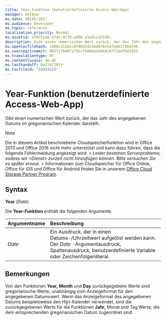 ```yaml
---
title: Year-Funktion (benutzerdefinierte Access-Web-App)
manager: kelbow
ms.date: 09/05/2017
ms.audience: Developer
ms.topic: reference
localization_priority: Normal
ms.assetid: a70751eb-bfde-4f7d-ad90-a1e4cca25dbc
description: Gibt einen numerischen Wert zurück, der das Jahr des angegebenen Datums im gregorianischen Kalender darstellt.
ms.openlocfilehash: 1400c352bcc070035d15b46f8e547e4637364299
ms.sourcegitcommit: 8657170d071f9bcf680aba50b9c07f2a4fb82283
ms.translationtype: MT
ms.contentlocale: de-DE
ms.lasthandoff: 04/28/2019
ms.locfileid: "33433122"
---
```

# <a name="year-function-access-custom-web-app"></a>Year-Funktion (benutzerdefinierte Access-Web-App)

Gibt einen numerischen Wert zurück, der das Jahr des angegebenen Datums im gregorianischen Kalender darstellt.
  
> [!NOTE]
> Die in diesem Artikel beschriebene Cloudspeicherfunktion wird in Office 2013 und Office 2016 nicht mehr unterstützt und kann dazu führen, dass die folgende Fehlermeldung angezeigt wird: >  *Leider bestehen Serverprobleme, sodass wir \<Dienst\> zurzeit nicht hinzufügen können. Bitte versuchen Sie es später erneut.* > Informationen zum Cloudspeicher für Office Online, Office für iOS und Office für Android finden Sie in unserem [Office Cloud Storage Partner Program](https://dev.office.com/programs/officecloudstorage). 
  
## <a name="syntax"></a>Syntax

 **Year** (*Date*) 
  
Die **Year-Funktion** enthält die folgenden Argumente. 
  
|**Argumentname**|**Beschreibung**|
|:-----|:-----|
| *Date*  <br/> |Ein Ausdruck, der in einen Datums-/Uhrzeitwert aufgelöst werden kann. Der  *Date*  -Argumentausdruck, Spaltenausdruck, benutzerdefinierte Variable oder Zeichenfolgenliteral.  <br/> |
   
## <a name="remarks"></a>Bemerkungen

Von den Funktionen **Year,** **Month** und **Day** zurückgegebene Werte sind gregorianische Werte, unabhängig vom Anzeigeformat für den angegebenen Datumswert. Wenn das Anzeigeformat des angegebenen Datums beispielsweise den Hijri-Kalender verwendet, sind  die zurückgegebenen Werte für die Funktionen **Jahr,** Monat und Tag Werte, die dem entsprechenden gregorianischen Datum zugeordnet sind.  
  

